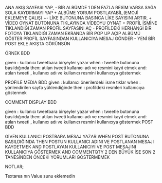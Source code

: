 ANA AKIŞ SAYFASI YAP, -
BİR ALBÜMDE 1 DEN FAZLA RESİM VARSA SAĞA SOLA KAYDIRMAYI YAP +
ALBÜME YORUM POSTLAYABİL,(EMOJİ EKLEMEYE ÇALIŞ) +-
LİKE BUTONUNA BASINCA LİKE SAYISINI ARTIR, +
VİDEO OYNAT BUTONUNA TIKLAYINCA VİDEOYU OYNAT +
PROFİL İSMİNE TIKLANDIĞI ZAMAN PROFİL SAYFASINI AÇ -
PROFİLDEKİ HERHANGİ BİR FOTOYA TIKLANDIĞI ZAMAN EKRANDA BİR POP UP AÇIP ALBÜMÜ GÖSTER
PROFİL SAYFASINDAN KULLANICIYA MESAJ GÖNDER -
YENİ BİR POST EKLE AKIŞTA GÖRÜNSÜN

ÖRNEK BDD

given : kullanıcı tweetbara birşeyler yazar
when : tweetle butonuna basıldığında
then: atılan tweeti kullanıcı adı ve resmini kayıt etmek
and: atılan tweeti , kullanıcı adı ve kullanıcı resmini kullanıcıya göstermek

PROFILE MEDIA BDD
given : kullanıcı önerilerdeki isme tıklar
when : yönlendirilen sayfa yüklendiğinde
then : profildeki resmleri kullanıcıya göstermek

COMMENT DISPLAY BDD

given : kullanıcı tweetbara birşeyler yazar
when : tweetle butonuna basıldığında
then: atılan tweeti kullanıcı adı ve resmini kayıt etmek
and: atılan tweeti , kullanıcı adı ve kullanıcı resmini kullanıcıya göstermek
POST BDD

GİVEN
KULLANICI POSTBARA MESAJ YAZAR
WHEN
POST BUTONUNA BASILDIĞINDA
THEN
POSTUN KULLANICI ADINI VE POSTLANAN MESAJI KAYDETMEK
AND
POSTLAYAN KULLANICIYI VE POST MESAJINI KULLANICIYA GÖSTERMEK
AND
COMMENTQTY 2 DEN BÜYÜK İSE SON 2 TANESİNDEN ÖNCEKİ YORUMLARI GÖSTERMEMEK

NOTLAR;

Textarea nın Value sunu eklemedin
